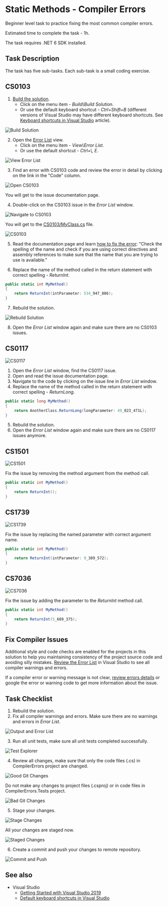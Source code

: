# Static Methods - Compiler Errors

Beginner level task to practice fixing the most common compiler errors.

Estimated time to complete the task - 1h.

The task requires .NET 6 SDK installed.


## Task Description

The task has five sub-tasks. Each sub-task is a small coding exercise.


## CS0103

1. [Build the solution](https://docs.microsoft.com/en-us/visualstudio/ide/building-and-cleaning-projects-and-solutions-in-visual-studio).
    * Click on the menu item - _Build\Build Solution_.
    * Or use the default keyboard shortcut - _Ctrl+Shift+B_ (different versions of Visual Studio may have different keyboard shortcuts. See [Keyboard shortcuts in Visual Studio](https://docs.microsoft.com/en-us/visualstudio/ide/default-keyboard-shortcuts-in-visual-studio) article).

![Build Solution](images/build-solution.png)

2. Open the [Error List](https://docs.microsoft.com/en-us/visualstudio/ide/find-and-fix-code-errors#review-the-error-list) view.
    * Click on the menu item - _View\Error List_.
    * Or use the default shortcut - _Ctrl+\\, E_.

![View Error List](images/view-error-list.png)

3. Find an error with CS0103 code and review the error in detail by clicking on the link in the "Code" column.

![Open CS0103](images/open-cs0103.png)

You will get to the issue documentation page.

4. Double-click on the CS0103 issue in the _Error List_ window. 

![Navigate to CS0103](images/navigate-to-cs0103.png)

You will get to the [CS0103/MyClass.cs](CompilerErrors/CS0103/MyClass.cs) file.

![CS0103](images/cs0103.png)

5. Read the documentation page and learn [how to fix the error](https://docs.microsoft.com/en-us/dotnet/csharp/language-reference/compiler-messages/cs0103): "Check the spelling of the name and check if you are using correct directives and assembly references to make sure that the name that you are trying to use is available."

6. Replace the name of the method called in the return statement with correct spelling - _ReturnInt_.

```cs
public static int MyMethod()
{
    return ReturnInt(intParameter: 534_947_886);
}
```

7. Rebuild the solution.

![Rebuild Solution](images/rebuild-solution.png)

8. Open the _Error List_ window again and make sure there are no CS0103 issues.


## CS0117

![CS0117](images/cs0117.png)

1. Open the _Error List_ window, find the CS0117 issue.
2. Open and read the issue documentation page.
3. Navigate to the code by clicking on the issue line in _Error List_ window.
4. Replace the name of the method called in the return statement with correct spelling - _ReturnLong_.

```cs
public static long MyMethod()
{
    return AnotherClass.ReturnLong(longParameter: 49_023_471L);
}
```

5. Rebuild the solution.
6. Open the _Error List_ window again and make sure there are no CS0117 issues anymore.


## CS1501

![CS1501](images/cs1501.png)

Fix the issue by removing the method argument from the method call.

```cs
public static int MyMethod()
{
    return ReturnInt();
}
```


## CS1739

![CS1739](images/cs1739.png)

Fix the issue by replacing the named parameter with correct argument name.

```cs
public static int MyMethod()
{
    return ReturnInt(intParameter: 9_389_572);
}
```


## CS7036

![CS7036](images/cs7036.png)

Fix the issue by adding the parameter to the _ReturnInt_ method call.

```cs
public static int MyMethod()
{
    return ReturnInt(5_689_375);
}
```


## Fix Compiler Issues

Additional style and code checks are enabled for the projects in this solution to help you maintaining consistency of the project source code and avoiding silly mistakes. [Review the Error List](https://docs.microsoft.com/en-us/visualstudio/ide/find-and-fix-code-errors#review-the-error-list) in Visual Studio to see all compiler warnings and errors.

If a compiler error or warning message is not clear, [review errors details](https://docs.microsoft.com/en-us/visualstudio/ide/find-and-fix-code-errors#review-errors-in-detail) or google the error or warning code to get more information about the issue.


## Task Checklist

1. Rebuild the solution.
2. Fix all compiler warnings and errors. Make sure there are no warnings and errors in _Error List_.

![Output and Error List](images/rebuild-solution-output-error-list.png)

3. Run all unit tests, make sure all unit tests completed successfully.

![Test Explorer](images/test-explorer.png)

4. Review all changes, make sure that only the code files (.cs) in CompilerErrors project are changed.

![Good Git Changes](images/git-changes-good.png)

Do not make any changes to project files (.csproj) or in code files in CompilerErrors.Tests project.

![Bad Git Changes](images/git-changes-bad.png)

5. Stage your changes.

![Stage Changes](images/git-changes-stage.png)

All your changes are staged now.

![Staged Changes](images/git-changes-staged-changes.png)

6. Create a commit and push your changes to remote repository.

![Commit and Push](images/git-changes-commit-push.png)


## See also

* Visual Studio
  * [Getting Started with Visual Studio 2019](https://www.youtube.com/watch?v=1CgsMtUmVgs)
  * [Default keyboard shortcuts in Visual Studio](https://docs.microsoft.com/en-us/visualstudio/ide/default-keyboard-shortcuts-in-visual-studio)

